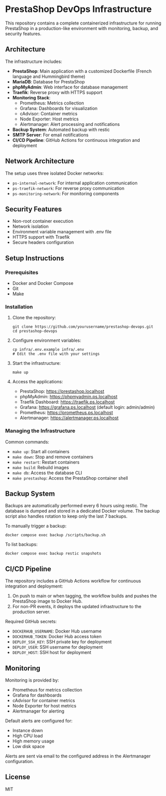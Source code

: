 # PrestaShop DevOps Infrastructure

This repository contains a complete containerized infrastructure for running PrestaShop in a production-like environment with monitoring, backup, and security features.

## Architecture

The infrastructure includes:

- **PrestaShop**: Main application with a customized Dockerfile (French language and Hummingbird theme)
- **MariaDB**: Database for PrestaShop
- **phpMyAdmin**: Web interface for database management
- **Traefik**: Reverse proxy with HTTPS support
- **Monitoring Stack**:
  - Prometheus: Metrics collection
  - Grafana: Dashboards for visualization
  - cAdvisor: Container metrics
  - Node Exporter: Host metrics
  - Alertmanager: Alert processing and notifications
- **Backup System**: Automated backup with restic
- **SMTP Server**: For email notifications
- **CI/CD Pipeline**: GitHub Actions for continuous integration and deployment

## Network Architecture

The setup uses three isolated Docker networks:

- `ps-internal-network`: For internal application communication
- `ps-traefik-network`: For reverse proxy communication
- `ps-monitoring-network`: For monitoring components

## Security Features

- Non-root container execution
- Network isolation
- Environment variable management with .env file
- HTTPS support with Traefik
- Secure headers configuration

## Setup Instructions

### Prerequisites

- Docker and Docker Compose
- Git
- Make

### Installation

1. Clone the repository:

   ```
   git clone https://github.com/yourusername/prestashop-devops.git
   cd prestashop-devops
   ```

2. Configure environment variables:

   ```
   cp infra/.env.example infra/.env
   # Edit the .env file with your settings
   ```

3. Start the infrastructure:

   ```
   make up
   ```

4. Access the applications:
   - PrestaShop: https://prestashop.localhost
   - phpMyAdmin: https://phpmyadmin.ps.localhost
   - Traefik Dashboard: https://traefik.ps.localhost
   - Grafana: https://grafana.ps.localhost (default login: admin/admin)
   - Prometheus: https://prometheus.ps.localhost
   - Alertmanager: https://alertmanager.ps.localhost

### Managing the Infrastructure

Common commands:

- `make up`: Start all containers
- `make down`: Stop and remove containers
- `make restart`: Restart containers
- `make build`: Rebuild images
- `make db`: Access the database CLI
- `make prestashop`: Access the PrestaShop container shell

## Backup System

Backups are automatically performed every 6 hours using restic. The database is dumped and stored in a dedicated Docker volume. The backup script also handles rotation to keep only the last 7 backups.

To manually trigger a backup:

```
docker compose exec backup /scripts/backup.sh
```

To list backups:

```
docker compose exec backup restic snapshots
```

## CI/CD Pipeline

The repository includes a GitHub Actions workflow for continuous integration and deployment:

1. On push to main or when tagging, the workflow builds and pushes the PrestaShop image to Docker Hub.
2. For non-PR events, it deploys the updated infrastructure to the production server.

Required GitHub secrets:

- `DOCKERHUB_USERNAME`: Docker Hub username
- `DOCKERHUB_TOKEN`: Docker Hub access token
- `DEPLOY_SSH_KEY`: SSH private key for deployment
- `DEPLOY_USER`: SSH username for deployment
- `DEPLOY_HOST`: SSH host for deployment

## Monitoring

Monitoring is provided by:

- Prometheus for metrics collection
- Grafana for dashboards
- cAdvisor for container metrics
- Node Exporter for host metrics
- Alertmanager for alerting

Default alerts are configured for:

- Instance down
- High CPU load
- High memory usage
- Low disk space

Alerts are sent via email to the configured address in the Alertmanager configuration.

## License

MIT
